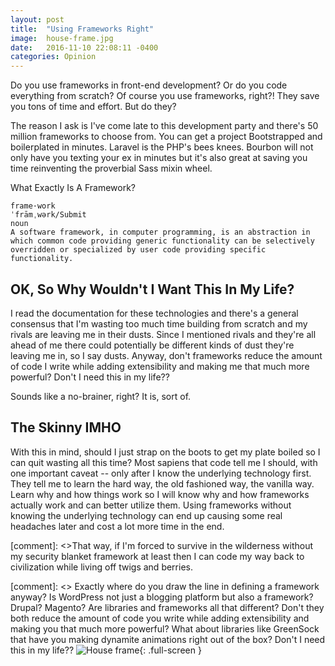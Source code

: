 ```yaml
---
layout: post
title:  "Using Frameworks Right"
image:  house-frame.jpg
date:   2016-11-10 22:08:11 -0400
categories: Opinion
---
```

Do you use frameworks in front-end development? Or do you code everything from scratch? Of course you use frameworks, right?! They save you tons of time and effort. But do they?

The reason I ask is I've come late to this development party and there's 50 million frameworks to choose from. You can get a project Bootstrapped and boilerplated in minutes. Laravel is the PHP's bees knees. Bourbon will not only have you texting your ex in minutes but it's also great at saving you time reinventing the proverbial Sass mixin wheel.

What Exactly Is A Framework?

    frame·work
    ˈfrāmˌwərk/Submit
    noun
    A software framework, in computer programming, is an abstraction in which common code providing generic functionality can be selectively overridden or specialized by user code providing specific functionality.

## OK, So Why Wouldn't I Want This In My Life?

I read the documentation for these technologies and there's a general consensus that I'm wasting too much time building from scratch and my rivals are leaving me in their dusts. Since I mentioned rivals and they're all ahead of me there could potentially be different kinds of dust they're leaving me in, so I say dusts. Anyway, don't frameworks reduce the amount of code I write while adding extensibility and making me that much more powerful? Don't I need this in my life??

Sounds like a no-brainer, right? It is, sort of.

## The Skinny IMHO

With this in mind, should I just strap on the boots to get my plate boiled so I can quit wasting all this time? Most sapiens that code tell me I should, with one important caveat -- only after I know the underlying technology first. They tell me to learn the hard way, the old fashioned way, the vanilla way. Learn why and how things work so I will know why and how frameworks actually work and can better utilize them. Using frameworks without knowing the underlying technology can end up causing some real headaches later and cost a lot more time in the end.

[comment]: <>That way, if I'm forced to survive in the wilderness without my security blanket framework at least then I can code my way back to civilization while living off twigs and berries.

[comment]: <> Exactly where do you draw the line in defining a framework anyway? Is WordPress not just a blogging platform but also a framework? Drupal? Magento? Are libraries and frameworks all that different? Don't they both reduce the amount of code you write while adding extensibility and making you that much more powerful? What about libraries like GreenSock that have you making dynamite animations right out of the box? Don't I need this in my life?? ![House frame](/images/house-frame.jpg){: .full-screen }
